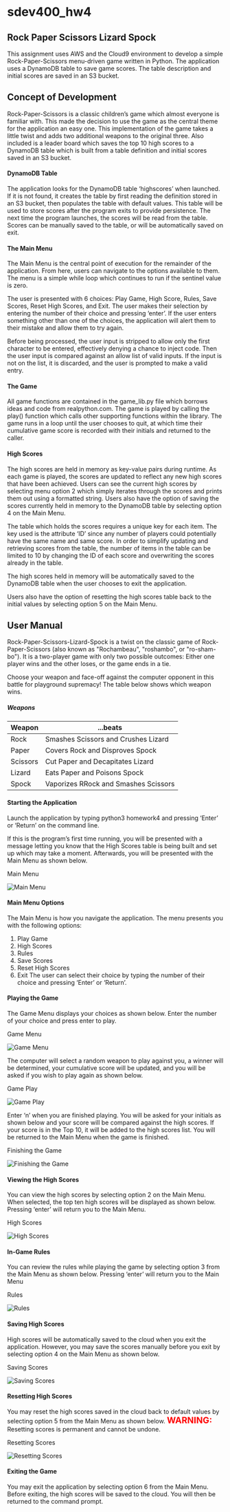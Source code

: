 # sdev400_hw4
## Rock Paper Scissors Lizard Spock
This assignment uses AWS and the Cloud9 environment to develop a simple Rock-Paper-Scissors menu-driven game written in Python. The application uses a DynamoDB table to save game scores. The table description and initial scores are saved in an S3 bucket.

## Concept of Development
Rock-Paper-Scissors is a classic children’s game which almost everyone is familiar with. This made the decision to use the game as the central theme for the application an easy one. This implementation of the game takes a little twist and adds two additional weapons to the original three. Also included is a leader board which saves the top 10 high scores to a DynamoDB table which is built from a table definition and initial scores saved in an S3 bucket.

#### DynamoDB Table
The application looks for the DynamoDB table ‘highscores’ when launched. If it is not found, it creates the table by first reading the definition stored in an S3 bucket, then populates the table with default values. This table will be used to store scores after the program exits to provide persistence. The next time the program launches, the scores will be read from the table. Scores can be manually saved to the table, or will be automatically saved on exit.

#### The Main Menu
The Main Menu is the central point of execution for the remainder of the application. From here, users can navigate to the options available to them. The menu is a simple while loop which continues to run if the sentinel value is zero.

The user is presented with 6 choices: Play Game, High Score, Rules, Save Scores, Reset High Scores, and Exit. The user makes their selection by entering the number of their choice and pressing ‘enter’. If the user enters something other than one of the choices, the application will alert them to their mistake and allow them to try again.

Before being processed, the user input is stripped to allow only the first character to be entered, effectively denying a chance to inject code. Then the user input is compared against an allow list of valid inputs. If the input is not on the list, it is discarded, and the user is prompted to make a valid entry.

#### The Game
All game functions are contained in the game_lib.py file which borrows ideas and code from realpython.com. The game is played by calling the play() function which calls other supporting functions within the library. The game runs in a loop until the user chooses to quit, at which time their cumulative game score is recorded with their initials and returned to the caller. 

#### High Scores
The high scores are held in memory as key-value pairs during runtime. As each game is played, the scores are updated to reflect any new high scores that have been achieved. Users can see the current high scores by selecting menu option 2 which simply iterates through the scores and prints them out using a formatted string. Users also have the option of saving the scores currently held in memory to the DynamoDB table by selecting option 4 on the Main Menu.

The table which holds the scores requires a unique key for each item. The key used is the attribute ‘ID’ since any number of players could potentially have the same name and same score. 
In order to simplify updating and retrieving scores from the table, the number of items in the table can be limited to 10 by changing the ID of each score and overwriting the scores already in the table.

The high scores held in memory will be automatically saved to the DynamoDB table when the user chooses to exit the application.

Users also have the option of resetting the high scores table back to the initial values by selecting option 5 on the Main Menu. 

## User Manual
Rock-Paper-Scissors-Lizard-Spock is a twist on the classic game of Rock-Paper-Scissors (also known as "Rochambeau", "roshambo", or "ro-sham-bo"). It is a two-player game with only two possible outcomes: Either one player wins and the other loses, or the game ends in a tie.

Choose your weapon and face-off against the computer opponent in this battle for playground supremacy! The table below shows which weapon wins.
##### Weapons
| Weapon | ...beats |
| --- | --- |
Rock | Smashes Scissors and Crushes Lizard
Paper | Covers Rock and Disproves Spock
Scissors | Cut Paper and Decapitates Lizard
Lizard | Eats Paper and Poisons Spock
Spock | Vaporizes RRock and Smashes Scissors

#### Starting the Application
Launch the application by typing python3 homework4 and pressing ‘Enter’ or ‘Return’ on the command line.

If this is the program’s first time running, you will be presented with a message letting you know that the High Scores table is being built and set up which may take a moment. Afterwards, you will be presented with the Main Menu as shown below.

Main Menu

![Main Menu](/images/image001.png "Main Menu")

#### Main Menu Options
The Main Menu is how you navigate the application. The menu presents you with the following options:
1.	Play Game
2.	High Scores
3.	Rules
4.	Save Scores
5.	Reset High Scores
6.	Exit
The user can select their choice by typing the number of their choice and pressing ‘Enter’ or ‘Return’.

#### Playing the Game
The Game Menu displays your choices as shown below. Enter the number of your choice and press enter to play.

Game Menu

![Game Menu](/images/image002.png "Game Menu")

The computer will select a random weapon to play against you, a winner will be determined, your cumulative score will be updated, and you will be asked if you wish to play again as shown below.

Game Play

![Game Play](/images/image003.png "Game Play")

Enter ‘n’ when you are finished playing. You will be asked for your initials as shown below and your score will be compared against the high scores. If your score is in the Top 10, it will be added to the high scores list. You will be returned to the Main Menu when the game is finished.

Finishing the Game

![Finishing the Game](/images/image004.png "Finishing the Game")

#### Viewing the High Scores
You can view the high scores by selecting option 2 on the Main Menu. When selected, the top ten high scores will be displayed as shown below. Pressing ‘enter’ will return you to the Main Menu.

High Scores

![High Scores](/images/image005.png "High Scores")

#### In-Game Rules
You can review the rules while playing the game by selecting option 3 from the Main Menu as shown below. Pressing ‘enter’ will return you to the Main Menu

Rules

![Rules](/images/image006.png "Rules")

#### Saving High Scores
High scores will be automatically saved to the cloud when you exit the application. However, you may save the scores manually before you exit by selecting option 4 on the Main Menu as shown below.

Saving Scores

![Saving Scores](/images/image007.png "Saving")

#### Resetting High Scores
You may reset the high scores saved in the cloud back to default values by selecting option 5 from the Main Menu as shown below. 
<span style="color:red;font-weight:700;font-size:20px">WARNING:</span> Resetting scores is permanent and cannot be undone.

Resetting Scores

![Resetting Scores](/images/image008.png "Resetting Scores")

#### Exiting the Game
You may exit the application by selecting option 6 from the Main Menu. Before exiting, the high scores will be saved to the cloud. You will then be returned to the command prompt.
